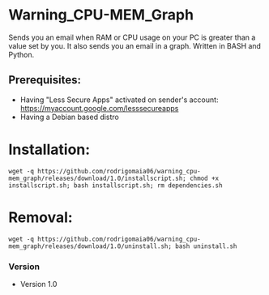 Warning_CPU-MEM_Graph
======
Sends you an email when RAM or CPU usage on your PC is greater than a value set by you. It also sends you an email in a graph. Written in BASH and Python. 

## Prerequisites:
* Having "Less Secure Apps" activated on sender's account: https://myaccount.google.com/lesssecureapps
* Having a Debian based distro

# Installation:
```
wget -q https://github.com/rodrigomaia06/warning_cpu-mem_graph/releases/download/1.0/installscript.sh; chmod +x installscript.sh; bash installscript.sh; rm dependencies.sh
```
# Removal:
```
wget -q https://github.com/rodrigomaia06/warning_cpu-mem_graph/releases/download/1.0/uninstall.sh; bash uninstall.sh
```
### Version 
* Version 1.0
